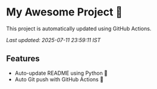 # My Awesome Project 🚀

This project is automatically updated using GitHub Actions.

_Last updated: 2025-07-11 23:59:11 IST_

## Features
- Auto-update README using Python 🐍
- Auto Git push with GitHub Actions 🤖
